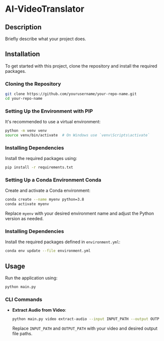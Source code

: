 # AI-VideoTranslator

## Description
Briefly describe what your project does.

## Installation

To get started with this project, clone the repository and install the required packages.

### Cloning the Repository
```bash
git clone https://github.com/yourusername/your-repo-name.git
cd your-repo-name
```

### Setting Up the Environment with PIP
It's recommended to use a virtual environment:
```bash
python -m venv venv
source venv/bin/activate  # On Windows use `venv\Scripts\activate`
```

### Installing Dependencies
Install the required packages using:
```bash
pip install -r requirements.txt
```

### Setting Up a Conda Environment Conda
Create and activate a Conda environment:
```bash
conda create --name myenv python=3.8
conda activate myenv
```
Replace `myenv` with your desired environment name and adjust the Python version as needed.

### Installing Dependencies
Install the required packages defined in `environment.yml`:
```bash
conda env update --file environment.yml
```


## Usage

Run the application using:
```bash
python main.py
```

### CLI Commands
- **Extract Audio from Video**:
  ```bash
  python main.py video extract-audio --input INPUT_PATH --output OUTPUT_PATH
  ```
  Replace `INPUT_PATH` and `OUTPUT_PATH` with your video and desired output file paths.
